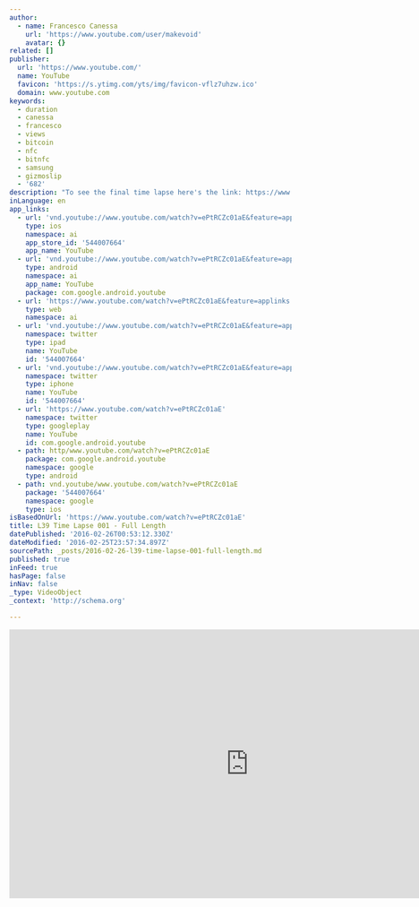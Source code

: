 ```yaml
---
author:
  - name: Francesco Canessa
    url: 'https://www.youtube.com/user/makevoid'
    avatar: {}
related: []
publisher:
  url: 'https://www.youtube.com/'
  name: YouTube
  favicon: 'https://s.ytimg.com/yts/img/favicon-vflz7uhzw.ico'
  domain: www.youtube.com
keywords:
  - duration
  - canessa
  - francesco
  - views
  - bitcoin
  - nfc
  - bitnfc
  - samsung
  - gizmoslip
  - '682'
description: "To see the final time lapse here's the link: https://www.youtube.com/watch?v=CUoexTAx9Fo"
inLanguage: en
app_links:
  - url: 'vnd.youtube://www.youtube.com/watch?v=ePtRCZc01aE&feature=applinks'
    type: ios
    namespace: ai
    app_store_id: '544007664'
    app_name: YouTube
  - url: 'vnd.youtube://www.youtube.com/watch?v=ePtRCZc01aE&feature=applinks'
    type: android
    namespace: ai
    app_name: YouTube
    package: com.google.android.youtube
  - url: 'https://www.youtube.com/watch?v=ePtRCZc01aE&feature=applinks'
    type: web
    namespace: ai
  - url: 'vnd.youtube://www.youtube.com/watch?v=ePtRCZc01aE&feature=applinks'
    namespace: twitter
    type: ipad
    name: YouTube
    id: '544007664'
  - url: 'vnd.youtube://www.youtube.com/watch?v=ePtRCZc01aE&feature=applinks'
    namespace: twitter
    type: iphone
    name: YouTube
    id: '544007664'
  - url: 'https://www.youtube.com/watch?v=ePtRCZc01aE'
    namespace: twitter
    type: googleplay
    name: YouTube
    id: com.google.android.youtube
  - path: http/www.youtube.com/watch?v=ePtRCZc01aE
    package: com.google.android.youtube
    namespace: google
    type: android
  - path: vnd.youtube/www.youtube.com/watch?v=ePtRCZc01aE
    package: '544007664'
    namespace: google
    type: ios
isBasedOnUrl: 'https://www.youtube.com/watch?v=ePtRCZc01aE'
title: L39 Time Lapse 001 - Full Length
datePublished: '2016-02-26T00:53:12.330Z'
dateModified: '2016-02-25T23:57:34.897Z'
sourcePath: _posts/2016-02-26-l39-time-lapse-001-full-length.md
published: true
inFeed: true
hasPage: false
inNav: false
_type: VideoObject
_context: 'http://schema.org'

---
```

<iframe src="https://cdn.embedly.com/widgets/media.html?src=https%3A%2F%2Fwww.youtube.com%2Fembed%2FePtRCZc01aE%3Ffeature%3Doembed&amp;url=https%3A%2F%2Fwww.youtube.com%2Fwatch%3Fv%3DePtRCZc01aE&amp;image=https%3A%2F%2Fi.ytimg.com%2Fvi%2FePtRCZc01aE%2Fhqdefault.jpg&amp;key=b7d04c9b404c499eba89ee7072e1c4f7&amp;type=text%2Fhtml&amp;schema=youtube" width="854" height="480" scrolling="no" frameborder="0" allowfullscreen="allowfullscreen" style=""></iframe>